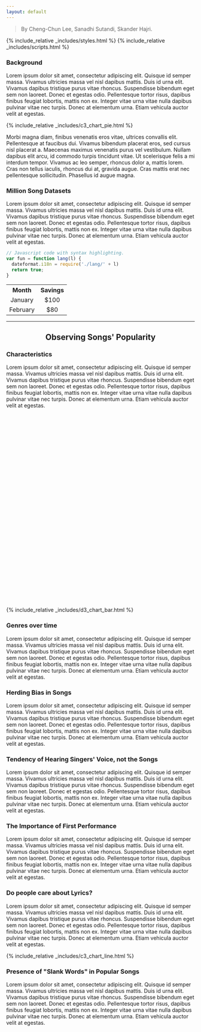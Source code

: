 ```yaml
---
layout: default
---
```

> By Cheng-Chun Lee, Sanadhi Sutandi, Skander Hajri.

{% include_relative _includes/styles.html %}
{% include_relative _includes/scripts.html %}
### Background

Lorem ipsum dolor sit amet, consectetur adipiscing elit. Quisque id semper massa. Vivamus ultricies massa vel nisl dapibus mattis. Duis id urna elit. Vivamus dapibus tristique purus vitae rhoncus. Suspendisse bibendum eget sem non laoreet. Donec et egestas odio. Pellentesque tortor risus, dapibus finibus feugiat lobortis, mattis non ex. Integer vitae urna vitae nulla dapibus pulvinar vitae nec turpis. Donec at elementum urna. Etiam vehicula auctor velit at egestas.

<div id="pieChart"></div>
{% include_relative _includes/c3_chart_pie.html %}

Morbi magna diam, finibus venenatis eros vitae, ultrices convallis elit. Pellentesque at faucibus dui. Vivamus bibendum placerat eros, sed cursus nisl placerat a. Maecenas maximus venenatis purus vel vestibulum. Nullam dapibus elit arcu, id commodo turpis tincidunt vitae. Ut scelerisque felis a mi interdum tempor. Vivamus ac leo semper, rhoncus dolor a, mattis lorem. Cras non tellus iaculis, rhoncus dui at, gravida augue. Cras mattis erat nec pellentesque sollicitudin. Phasellus id augue magna.

### Million Song Datasets

Lorem ipsum dolor sit amet, consectetur adipiscing elit. Quisque id semper massa. Vivamus ultricies massa vel nisl dapibus mattis. Duis id urna elit. Vivamus dapibus tristique purus vitae rhoncus. Suspendisse bibendum eget sem non laoreet. Donec et egestas odio. Pellentesque tortor risus, dapibus finibus feugiat lobortis, mattis non ex. Integer vitae urna vitae nulla dapibus pulvinar vitae nec turpis. Donec at elementum urna. Etiam vehicula auctor velit at egestas.

```js
// Javascript code with syntax highlighting.
var fun = function lang(l) {
  dateformat.i18n = require('./lang/' + l)
  return true;
}
```

<table align="center" style="text-align: center;">
  <tr>
    <th>Month</th>
    <th>Savings</th>
  </tr>
  <tr>
    <td>January</td>
    <td>$100</td>
  </tr>
  <tr>
    <td>February</td>
    <td>$80</td>
  </tr>
</table>

* * *

<h2 style="text-align: center;"> Observing Songs' Popularity </h2>

### Characteristics
Lorem ipsum dolor sit amet, consectetur adipiscing elit. Quisque id semper massa. Vivamus ultricies massa vel nisl dapibus mattis. Duis id urna elit. Vivamus dapibus tristique purus vitae rhoncus. Suspendisse bibendum eget sem non laoreet. Donec et egestas odio. Pellentesque tortor risus, dapibus finibus feugiat lobortis, mattis non ex. Integer vitae urna vitae nulla dapibus pulvinar vitae nec turpis. Donec at elementum urna. Etiam vehicula auctor velit at egestas.

<div id="drop" align="center"></div>
<svg width="100%" height="500" id="barChart"></svg>

{% include_relative _includes/d3_chart_bar.html %}

### Genres over time
Lorem ipsum dolor sit amet, consectetur adipiscing elit. Quisque id semper massa. Vivamus ultricies massa vel nisl dapibus mattis. Duis id urna elit. Vivamus dapibus tristique purus vitae rhoncus. Suspendisse bibendum eget sem non laoreet. Donec et egestas odio. Pellentesque tortor risus, dapibus finibus feugiat lobortis, mattis non ex. Integer vitae urna vitae nulla dapibus pulvinar vitae nec turpis. Donec at elementum urna. Etiam vehicula auctor velit at egestas.

### Herding Bias in Songs
Lorem ipsum dolor sit amet, consectetur adipiscing elit. Quisque id semper massa. Vivamus ultricies massa vel nisl dapibus mattis. Duis id urna elit. Vivamus dapibus tristique purus vitae rhoncus. Suspendisse bibendum eget sem non laoreet. Donec et egestas odio. Pellentesque tortor risus, dapibus finibus feugiat lobortis, mattis non ex. Integer vitae urna vitae nulla dapibus pulvinar vitae nec turpis. Donec at elementum urna. Etiam vehicula auctor velit at egestas.

### Tendency of Hearing Singers' Voice, not the Songs
Lorem ipsum dolor sit amet, consectetur adipiscing elit. Quisque id semper massa. Vivamus ultricies massa vel nisl dapibus mattis. Duis id urna elit. Vivamus dapibus tristique purus vitae rhoncus. Suspendisse bibendum eget sem non laoreet. Donec et egestas odio. Pellentesque tortor risus, dapibus finibus feugiat lobortis, mattis non ex. Integer vitae urna vitae nulla dapibus pulvinar vitae nec turpis. Donec at elementum urna. Etiam vehicula auctor velit at egestas.

### The Importance of First Performance
Lorem ipsum dolor sit amet, consectetur adipiscing elit. Quisque id semper massa. Vivamus ultricies massa vel nisl dapibus mattis. Duis id urna elit. Vivamus dapibus tristique purus vitae rhoncus. Suspendisse bibendum eget sem non laoreet. Donec et egestas odio. Pellentesque tortor risus, dapibus finibus feugiat lobortis, mattis non ex. Integer vitae urna vitae nulla dapibus pulvinar vitae nec turpis. Donec at elementum urna. Etiam vehicula auctor velit at egestas.

### Do people care about Lyrics?
Lorem ipsum dolor sit amet, consectetur adipiscing elit. Quisque id semper massa. Vivamus ultricies massa vel nisl dapibus mattis. Duis id urna elit. Vivamus dapibus tristique purus vitae rhoncus. Suspendisse bibendum eget sem non laoreet. Donec et egestas odio. Pellentesque tortor risus, dapibus finibus feugiat lobortis, mattis non ex. Integer vitae urna vitae nulla dapibus pulvinar vitae nec turpis. Donec at elementum urna. Etiam vehicula auctor velit at egestas.

<div id="chart"></div>
{% include_relative _includes/c3_chart_line.html %}

### Presence of "Slank Words" in Popular Songs
Lorem ipsum dolor sit amet, consectetur adipiscing elit. Quisque id semper massa. Vivamus ultricies massa vel nisl dapibus mattis. Duis id urna elit. Vivamus dapibus tristique purus vitae rhoncus. Suspendisse bibendum eget sem non laoreet. Donec et egestas odio. Pellentesque tortor risus, dapibus finibus feugiat lobortis, mattis non ex. Integer vitae urna vitae nulla dapibus pulvinar vitae nec turpis. Donec at elementum urna. Etiam vehicula auctor velit at egestas.